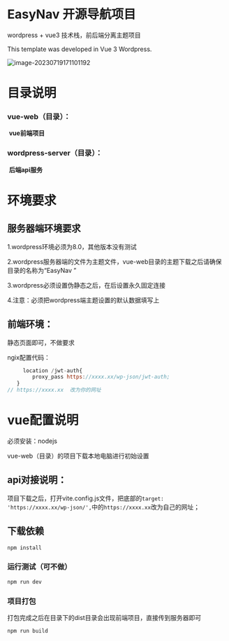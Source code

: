 # EasyNav 开源导航项目

wordpress + vue3  技术栈，前后端分离主题项目

 This template was developed in Vue 3 Wordpress. 

![image-20230719171101192](C:\Users\Qzdy\AppData\Roaming\Typora\typora-user-images\image-20230719171101192.png)

# 目录说明

### vue-web（目录）：

​		**vue前端项目**

### wordpress-server（目录）：

​		**后端api服务**

# 环境要求

## 服务器端环境要求

1.wordpress环境必须为8.0，其他版本没有测试

2.wordpress服务器端的文件为主题文件，vue-web目录的主题下载之后请确保目录的名称为“EasyNav ”

3.wordpress必须设置伪静态之后，在后设置永久固定连接

4.注意：必须把wordpress端主题设置的默认数据填写上

## 前端环境：

静态页面即可，不做要求

ngix配置代码：

```js
     location /jwt-auth{
        proxy_pass https://xxxx.xx/wp-json/jwt-auth;
   }
// https://xxxx.xx  改为你的网址
```



# vue配置说明

必须安装：nodejs

vue-web（目录）的项目下载本地电脑进行初始设置

## api对接说明：

项目下载之后，打开vite.config.js文件，把底部的`target: 'https://xxxx.xx/wp-json/',`中的`https://xxxx.xx`改为自己的网址；

## 下载依赖

```sh
npm install
```

### 运行测试（可不做）

```sh
npm run dev
```

### 项目打包

  打包完成之后在目录下的dist目录会出现前端项目，直接传到服务器即可

```sh
npm run build
```

### 